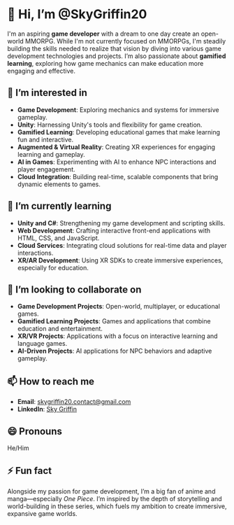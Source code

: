 # 👋 Hi, I’m @SkyGriffin20

I'm an aspiring **game developer** with a dream to one day create an open-world MMORPG. While I'm not currently focused on MMORPGs, I'm steadily building the skills needed to realize that vision by diving into various game development technologies and projects. I’m also passionate about **gamified learning**, exploring how game mechanics can make education more engaging and effective.

## 👀 I’m interested in
- **Game Development**: Exploring mechanics and systems for immersive gameplay.
- **Unity**: Harnessing Unity's tools and flexibility for game creation.
- **Gamified Learning**: Developing educational games that make learning fun and interactive.
- **Augmented & Virtual Reality**: Creating XR experiences for engaging learning and gameplay.
- **AI in Games**: Experimenting with AI to enhance NPC interactions and player engagement.
- **Cloud Integration**: Building real-time, scalable components that bring dynamic elements to games.

## 🌱 I’m currently learning
- **Unity and C#**: Strengthening my game development and scripting skills.
- **Web Development**: Crafting interactive front-end applications with HTML, CSS, and JavaScript.
- **Cloud Services**: Integrating cloud solutions for real-time data and player interactions.
- **XR/AR Development**: Using XR SDKs to create immersive experiences, especially for education.

## 💞️ I’m looking to collaborate on
- **Game Development Projects**: Open-world, multiplayer, or educational games.
- **Gamified Learning Projects**: Games and applications that combine education and entertainment.
- **XR/VR Projects**: Applications with a focus on interactive learning and language games.
- **AI-Driven Projects**: AI applications for NPC behaviors and adaptive gameplay.

## 📫 How to reach me
- **Email**: skygriffin20.contact@gmail.com
- **LinkedIn**: [Sky Griffin](www.linkedin.com/in/shrivardhan-wagh-55aab827b)

## 😄 Pronouns
He/Him

## ⚡ Fun fact
Alongside my passion for game development, I’m a big fan of anime and manga—especially *One Piece*. I’m inspired by the depth of storytelling and world-building in these series, which fuels my ambition to create immersive, expansive game worlds.

<!---
SkyGriffin20/SkyGriffin20 is a ✨ special ✨ repository because its README.md (this file) appears on your GitHub profile.
You can click the Preview link to take a look at your changes.
--->

